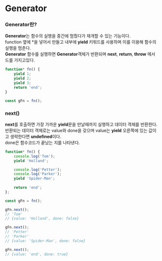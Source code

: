 Generator
=============

### Generator란?
**Generator**는 함수의 실행을 중간에 멈췄다가 재개할 수 있는 기능이다.   
function 옆에 *을 넣어서 만들고 내부에 **yield** 키워드를 사용하며 이를 이용해 함수의 실행을 멈춘다.   
**Generator** 함수를 실행하면 **Generator**객체가 반환되며 **next**, **return**, **throw** 메서드를 가지고있다.
```javascript
function* fn() {
    yield 1;
    yield 2;
    yield 3;
    return 'end';
}

const gFn = fn();
```

### next()
**next**를 호출하면 가장 가까운 **yield**문을 만날때까지 실행하고 데이터 객체를 반환한다.   
반환되는 데이터 객체로는 value와 done을 갖으며 value는 **yield** 오른쪽에 있는 값이고 생략한다면 **undefined**이다.    
done은 함수코드가 끝났는 지를 나타낸다.
```javascript
function* fn() {
    console.log('Tom');
    yield 'Holland';

    console.log('Petter');
    console.log('Parker');
    yield 'Spider-Man';
    
    return 'end';
};

const gFn = fn();

gFn.next();
// 'Tom'
// {value: 'Holland', done: false}

gFn.next();
// 'Petter'
// 'Parker'
// {value: 'Spider-Man', done: false}

gFn.next();
// {value: 'end', done: true}
```